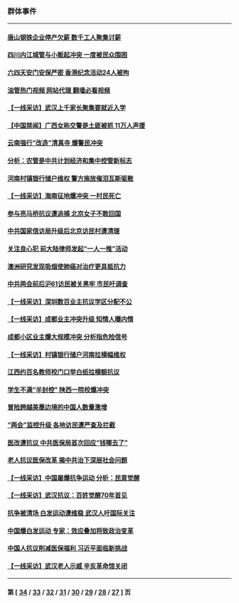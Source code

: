 ### 群体事件
---
#### [唐山钢铁企业停产欠薪 数千工人聚集讨薪](../../pages/ncid279/n14017404.md?06240045) 
#### [四川内江城管与小贩起冲突 一度被民众围困](../../pages/ncid279/n14015922.md?06240045) 
#### [六四天安门安保严密 香港纪念活动24人被拘](../../pages/ncid279/n14009800.md?06240045) 
#### [油管热门视频 网站代理 翻墙必看视频](http://138.2.39.72:81/youtube.html?epic-marker?06240045)
#### [【一线采访】武汉上千家长聚集要就近入学](../../pages/ncid279/n14009497.md?06240045) 
#### [【中国禁闻】广西女称交警是土匪被抓 11万人声援](../../pages/ncid279/n14006869.md?06240045) 
#### [云南强行“改造”清真寺 爆警民冲突](../../pages/ncid279/n14005561.md?06240045) 
#### [分析：农管是中共计划经济和集中控管新标志](../../pages/ncid279/n14000665.md?06240045) 
#### [河南村镇银行储户维权 警方施放催泪瓦斯驱散](../../pages/ncid279/n13998750.md?06240045) 
#### [【一线采访】海南征地爆冲突 一村民死亡](../../pages/ncid279/n13989137.md?06240045) 
#### [参与亮马桥抗议遭追捕 北京女子不敢回国](../../pages/ncid279/n13985420.md?06240045) 
#### [中共国家信访局升级后北京访民村遭清理](../../pages/ncid279/n13984826.md?06240045) 
#### [关注良心犯 前大陆律师发起“一人一推”活动](../../pages/ncid279/n13980524.md?06240045) 
#### [澳洲研究发现吸烟使肺癌对治疗更具抵抗力](../../pages/ncid279/n13977762.md?06240045) 
#### [中共两会前后沪61访民被关黑牢 市民吁调查](../../pages/ncid279/n13976054.md?06240045) 
#### [【一线采访】深圳数百业主抗议学区分配不公](../../pages/ncid279/n13976680.md?06240045) 
#### [【一线采访】成都业主冲突升级 知情人曝内情](../../pages/ncid279/n13965289.md?06240045) 
#### [成都小区业主爆大规模冲突 分析指危险信号](../../pages/ncid279/n13964520.md?06240045) 
#### [【一线采访】村镇银行储户河南拉横幅维权](../../pages/ncid279/n13964555.md?06240045) 
#### [江西约百名教师校门口举白纸拉横额抗议](../../pages/ncid279/n13958579.md?06240045) 
#### [学生不满“半封控” 陕西一院校爆冲突](../../pages/ncid279/n13946647.md?06240045) 
#### [冒险跨越美墨边境的中国人数量激增](../../pages/ncid279/n13946742.md?06240045) 
#### [“两会”监控升级 各地访民遭严查及拦截](../../pages/ncid279/n13942702.md?06240045) 
#### [医改遭抗议 中共医保局首次回应“钱哪去了”](../../pages/ncid279/n13938290.md?06240045) 
#### [老人抗议医保改革 揭中共治下深层社会问题](../../pages/ncid279/n13934963.md?06240045) 
#### [【一线采访】中国屡爆抗争运动 分析：民意觉醒](../../pages/ncid279/n13934024.md?06240045) 
#### [【一线采访】武汉抗议：百姓觉醒70年首见](../../pages/ncid279/n13931265.md?06240045) 
#### [抗争被清场 白发运动遭维稳 武汉人吁国际关注](../../pages/ncid279/n13931147.md?06240045) 
#### [中国爆白发运动 专家：效应叠加将致政治变革](../../pages/ncid279/n13931004.md?06240045) 
#### [中国人抗议削减医保福利 习近平面临新挑战](../../pages/ncid279/n13930530.md?06240045) 
#### [【一线采访】武汉老人示威 辛亥革命馆关闭](../../pages/ncid279/n13930368.md?06240045) 

---
#### 第 [ [34](./34.md?06240045) / [33](./33.md?06240045) / [32](./32.md?06240045) / [31](./31.md?06240045) / [30](./30.md?06240045) / [29](./29.md?06240045) / [28](./28.md?06240045) / [27](./27.md?06240045) ] 页
